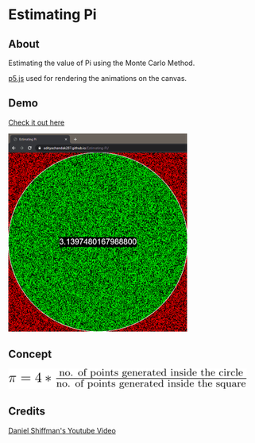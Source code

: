 # Estimating Pi

## About

Estimating the value of Pi using the Monte Carlo Method.

[p5.js](https://p5js.org/) used for rendering the animations on the canvas.

## Demo

[Check it out here](https://adityachandak287.github.io/Estimating-Pi/)

<img src="media/pi-monte-carlo.gif" width=360 />

## Concept

<img src="media/formula.svg" style="background:white" width=480 alt="π = 4 * (no. of points inside the circle) / (no. of points outside the circle)"/>

## Credits

[Daniel Shiffman's Youtube Video](https://youtu.be/5cNnf_7e92Q)
